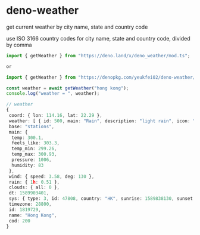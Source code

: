 # deno-weather

get current weather by city name, state and country code

use ISO 3166 country codes for city name, state and country code, divided by comma

```ts
import { getWeather } from "https://deno.land/x/deno_weather/mod.ts";

or 

import { getWeather } from "https://denopkg.com/yeukfei02/deno-weather/mod.ts";

const weather = await getWeather("hong kong");
console.log("weather = ", weather);

// weather
{
 coord: { lon: 114.16, lat: 22.29 },
 weather: [ { id: 500, main: "Rain", description: "light rain", icon: "10n" } ],
 base: "stations",
 main: {
  temp: 300.1,
  feels_like: 303.3,
  temp_min: 299.26,
  temp_max: 300.93,
  pressure: 1006,
  humidity: 83
 },
 wind: { speed: 3.58, deg: 130 },
 rain: { 1h: 0.51 },
 clouds: { all: 0 },
 dt: 1589903401,
 sys: { type: 3, id: 47808, country: "HK", sunrise: 1589838130, sunset: 1589885866 },
 timezone: 28800,
 id: 1819729,
 name: "Hong Kong",
 cod: 200
}
```